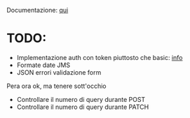 Documentazione: [qui](https://bitbucket.org/rufyteam/rufy-rest-api/wiki)

# TODO: #
- Implementazione auth con token piuttosto che basic: [info](http://symfony.com/it/doc/current/cookbook/security/api_key_authentication.html)
- Formate date JMS
- JSON errori validazione form


Pera ora ok, ma tenere sott'occhio

- Controllare il numero di query durante POST
- Controllare il numero di query durante PATCH